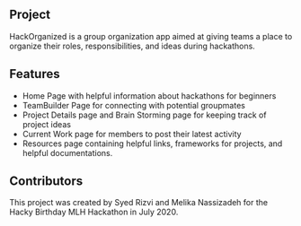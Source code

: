 ## Project
HackOrganized is a group organization app aimed at giving teams a place to organize their roles, responsibilities, and ideas during hackathons.

## Features
- Home Page with helpful information about hackathons for beginners
- TeamBuilder Page for connecting with potential groupmates
- Project Details page and Brain Storming page for keeping track of project ideas
- Current Work page for members to post their latest activity
- Resources page containing helpful links, frameworks for projects, and helpful documentations.

## Contributors
This project was created by Syed Rizvi and Melika Nassizadeh for the Hacky Birthday MLH Hackathon in July 2020.
